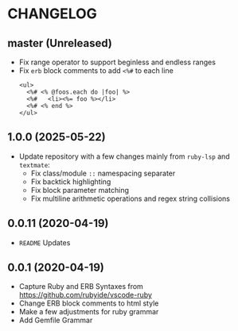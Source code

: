 # CHANGELOG
## master (Unreleased)
- Fix range operator to support beginless and endless ranges
- Fix `erb` block comments to add `<%#` to each line
  ```erb
  <ul>
    <%# <% @foos.each do |foo| %>
    <%#   <li><%= foo %></li>
    <%# <% end %>
  </ul>
  ```

## 1.0.0 (2025-05-22)
- Update repository with a few changes mainly from `ruby-lsp` and `textmate`:
  - Fix class/module `::` namespacing separater
  - Fix backtick highlighting
  - Fix block parameter matching
  - Fix multiline arithmetic operations and regex string collisions

## 0.0.11 (2020-04-19)
- `README` Updates

## 0.0.1 (2020-04-19)
- Capture Ruby and ERB Syntaxes from https://github.com/rubyide/vscode-ruby
- Change ERB block comments to html style
- Make a few adjustments for ruby grammar
- Add Gemfile Grammar
